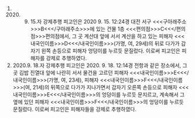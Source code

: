 1. 2020. 9. 15.자 강제추행
피고인은 2020 9. 15. 12:24경 대전 서구 <<<구아래주소>>>B<<</구아래주소>>>에 있는 건물 1층 <<<편의점>>>C<<</편의점>>>편의점에서, 그 곳 계산대 앞에 서서 계산을 하고 있는 피해자 <<<내국인이름>>>D<<</내국인이름>>>(가명, 여, 29세)의 뒤로 다가가 갑자기 왼쪽 손등으로 피해자 엉덩이를 누르듯 문질렀다.
이로써 피고인은 피해자를 강제로 추행하였다.
2. 2020.9. 18.자 강제추행
피고인은 2020. 9. 18. 12:14경 전항과 같은 장소에서, 그 곳 김밥 진열대 앞에 나란히 서서 물건을 고르던 피해자 <<<내국인이름>>>E<<</내국인이름>>>(가명, 여, 23세), 피해자 <<<내국인이름>>>F<<</내국인이름>>>(여, 21세)의 뒤쪽으로 다가가 지나가면서 갑자기 오른쪽 손등으로 피해자 <<<내국인이름>>>E<<</내국인이름>>>의 엉덩이를 누르듯 문지르고, 계속해서 그 옆에 있던 피해자 <<<내국인이름>>>F<<</내국인이름>>>의 엉덩이를 누르듯 문질렀다.
이로써 피고인은 피해자들을 강제로 추행하였다.
